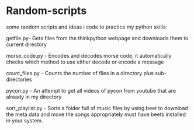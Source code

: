 # Random-scripts
some random scripts and ideas i code to practice my python skills:

getfile.py- Gets files from the thinkpython webpage and downloads them to current directory

morse_code.py - Encodes and decodes morse code, it automatically checks which method to use either decode or encode
a message

count_files.py - Counts the number of files in a directory plus sub-directories

pycon.py - An attempt to get all videos of pycon from youtube that are already in my directory

sort_playlist.py - Sorts a folder full of music files by using beet to download the meta data and move the songs appropriately
must have beets installed in your system.


